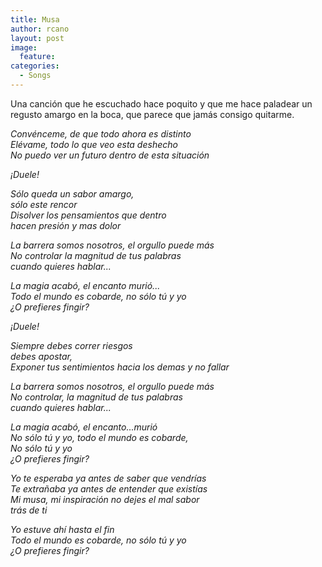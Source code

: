 ```yaml
---
title: Musa
author: rcano
layout: post
image:
  feature: 
categories:
  - Songs
---
```

Una canción que he escuchado hace poquito y que me hace paladear un regusto
amargo en la boca, que parece que jamás consigo quitarme.

*Convénceme, de que todo ahora es distinto*  
*Elévame, todo lo que veo esta deshecho*  
*No puedo ver un futuro dentro de esta situación*  
  
*¡Duele!*  
  
*Sólo queda un sabor amargo,*  
*sólo este rencor*  
*Disolver los pensamientos que dentro*  
*hacen presión y mas dolor*  
  
*La barrera somos nosotros, el orgullo puede más*  
*No controlar la magnitud de tus palabras*  
*cuando quieres hablar...*  
  
*La magia acabó, el encanto murió...*  
*Todo el mundo es cobarde, no sólo tú y yo*  
*¿O prefieres fingir?*  
  
*¡Duele!*  
  
*Siempre debes correr riesgos*  
*debes apostar,*  
*Exponer tus sentimientos hacia los demas y no fallar*  
  
*La barrera somos nosotros, el orgullo puede más*  
*No controlar, la magnitud de tus palabras*  
*cuando quieres hablar...*  

*La magia acabó, el encanto...murió*  
*No sólo tú y yo, todo el mundo es cobarde,*  
*No sólo tú y yo*  
*¿O prefieres fingir?*  
  
*Yo te esperaba ya antes de saber que vendrías*  
*Te extrañaba ya antes de entender que existías*  
*Mi musa, mi inspiración no dejes el mal sabor*  
*trás de ti*  
  
*Yo estuve ahí hasta el fin*  
*Todo el mundo es cobarde, no sólo tú y yo*  
*¿O prefieres fingir?*  
